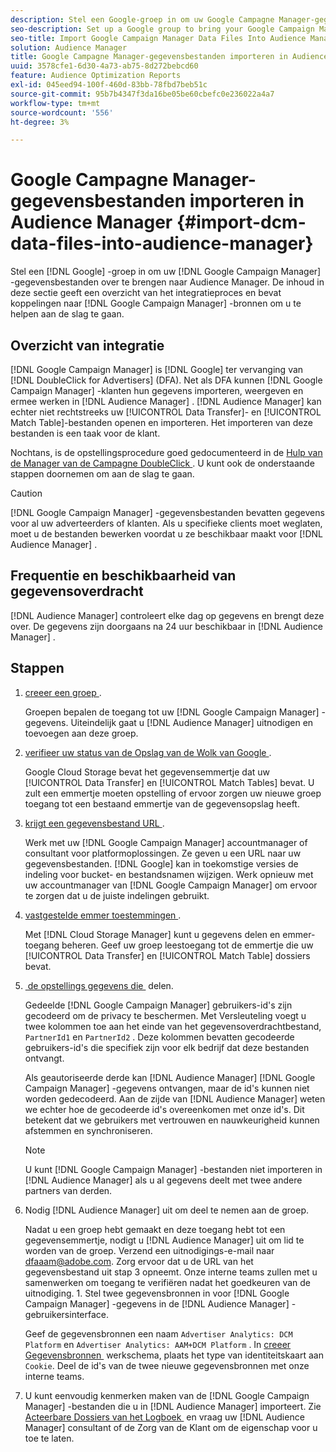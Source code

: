 ```yaml
---
description: Stel een Google-groep in om uw Google Campagne Manager-gegevensbestanden naar Audience Manager te brengen. De inhoud in deze sectie geeft een overzicht van het integratieproces en bevat koppelingen naar Google Campaign Manager-bronnen om u te helpen aan de slag te gaan.
seo-description: Set up a Google group to bring your Google Campaign Manager data files into Audience Manager. The content in this section summarizes the integration process and provides you with links to Google Campaign Manager resources to help you get started.
seo-title: Import Google Campaign Manager Data Files Into Audience Manager
solution: Audience Manager
title: Google Campagne Manager-gegevensbestanden importeren in Audience Manager
uuid: 3578cfe1-6d30-4a73-ab75-8d272bebcd60
feature: Audience Optimization Reports
exl-id: 045eed94-100f-460d-83bb-78fbd7beb51c
source-git-commit: 95b7b4347f3da16be05be60cbefc0e236022a4a7
workflow-type: tm+mt
source-wordcount: '556'
ht-degree: 3%

---
```


# Google Campagne Manager-gegevensbestanden importeren in Audience Manager {#import-dcm-data-files-into-audience-manager}

Stel een [!DNL Google] -groep in om uw [!DNL Google Campaign Manager] -gegevensbestanden over te brengen naar Audience Manager. De inhoud in deze sectie geeft een overzicht van het integratieproces en bevat koppelingen naar [!DNL Google Campaign Manager] -bronnen om u te helpen aan de slag te gaan.

## Overzicht van integratie

[!DNL Google Campaign Manager] is [!DNL Google] ter vervanging van [!DNL DoubleClick for Advertisers] (DFA). Net als DFA kunnen [!DNL Google Campaign Manager] -klanten hun gegevens importeren, weergeven en ermee werken in [!DNL Audience Manager] . [!DNL Audience Manager] kan echter niet rechtstreeks uw [!UICONTROL Data Transfer]- en [!UICONTROL Match Table]-bestanden openen en importeren. Het importeren van deze bestanden is een taak voor de klant.

Nochtans, is de opstellingsprocedure goed gedocumenteerd in de [&#x200B; Hulp van de Manager van de Campagne DoubleClick &#x200B;](https://support.google.com/dcm/partner/answer/2941575?hl=en&ref_topic=6107456). U kunt ook de onderstaande stappen doornemen om aan de slag te gaan.

>[!CAUTION]
>
>[!DNL Google Campaign Manager] -gegevensbestanden bevatten gegevens voor al uw adverteerders of klanten. Als u specifieke clients moet weglaten, moet u de bestanden bewerken voordat u ze beschikbaar maakt voor [!DNL Audience Manager] .

## Frequentie en beschikbaarheid van gegevensoverdracht

[!DNL Audience Manager] controleert elke dag op gegevens en brengt deze over. De gegevens zijn doorgaans na 24 uur beschikbaar in [!DNL Audience Manager] .

## Stappen

1. [&#x200B; creeer een groep &#x200B;](https://support.google.com/dcm/partner/answer/3370419?hl=en&ref_topic=6107456).

   Groepen bepalen de toegang tot uw [!DNL Google Campaign Manager] -gegevens. Uiteindelijk gaat u [!DNL Audience Manager] uitnodigen en toevoegen aan deze groep.

1. [&#x200B; verifieer uw status van de Opslag van de Wolk van Google &#x200B;](https://support.google.com/dcm/partner/answer/3370481?hl=en&ref_topic=6107456).

   Google Cloud Storage bevat het gegevensemmertje dat uw [!UICONTROL Data Transfer] en [!UICONTROL Match Tables] bevat. U zult een emmertje moeten opstelling of ervoor zorgen uw nieuwe groep toegang tot een bestaand emmertje van de gegevensopslag heeft.

1. [&#x200B; krijgt een gegevensbestand URL &#x200B;](https://support.google.com/dcm/partner/answer/3370482?hl=en&ref_topic=6107456).

   Werk met uw [!DNL Google Campaign Manager] accountmanager of consultant voor platformoplossingen. Ze geven u een URL naar uw gegevensbestanden. [!DNL Google] kan in toekomstige versies de indeling voor bucket- en bestandsnamen wijzigen. Werk opnieuw met uw accountmanager van [!DNL Google Campaign Manager] om ervoor te zorgen dat u de juiste indelingen gebruikt.

1. [&#x200B; vastgestelde emmer toestemmingen &#x200B;](https://cloud.google.com/storage/docs/cloud-console?csw=1#_bucketpermission).

   Met [!DNL Cloud Storage Manager] kunt u gegevens delen en emmer-toegang beheren. Geef uw groep leestoegang tot de emmertje die uw [!UICONTROL Data Transfer] en [!UICONTROL Match Table] dossiers bevat.

1. [&#x200B; de opstellings gegevens die &#x200B;](https://support.google.com/dcm/partner/answer/6206106?hl=en) delen.

   Gedeelde [!DNL Google Campaign Manager] gebruikers-id&#39;s zijn gecodeerd om de privacy te beschermen. Met Versleuteling voegt u twee kolommen toe aan het einde van het gegevensoverdrachtbestand, `PartnerId1` en `PartnerId2` . Deze kolommen bevatten gecodeerde gebruikers-id&#39;s die specifiek zijn voor elk bedrijf dat deze bestanden ontvangt.

   Als geautoriseerde derde kan [!DNL Audience Manager] [!DNL Google Campaign Manager] -gegevens ontvangen, maar de id&#39;s kunnen niet worden gedecodeerd. Aan de zijde van [!DNL Audience Manager] weten we echter hoe de gecodeerde id&#39;s overeenkomen met onze id&#39;s. Dit betekent dat we gebruikers met vertrouwen en nauwkeurigheid kunnen afstemmen en synchroniseren.

   >[!NOTE]
   >U kunt [!DNL Google Campaign Manager] -bestanden niet importeren in [!DNL Audience Manager] als u al gegevens deelt met twee andere partners van derden.

1. Nodig [!DNL Audience Manager] uit om deel te nemen aan de groep.

   Nadat u een groep hebt gemaakt en deze toegang hebt tot een gegevensemmertje, nodigt u [!DNL Audience Manager] uit om lid te worden van de groep. Verzend een uitnodigings-e-mail naar dfaaam@adobe.com. Zorg ervoor dat u de URL van het gegevensbestand uit stap 3 opneemt. Onze interne teams zullen met u samenwerken om toegang te verifiëren nadat het goedkeuren van de uitnodiging. 1. Stel twee gegevensbronnen in voor [!DNL Google Campaign Manager] -gegevens in de [!DNL Audience Manager] -gebruikersinterface.

   Geef de gegevensbronnen een naam `Advertiser Analytics: DCM Platform` en `Advertiser Analytics: AAM+DCM Platform` . In [&#x200B; creeer Gegevensbronnen &#x200B;](../../../features/manage-datasources.md#create-data-source) werkschema, plaats het type van identiteitskaart aan `Cookie`. Deel de id&#39;s van de twee nieuwe gegevensbronnen met onze interne teams.

1. U kunt eenvoudig kenmerken maken van de [!DNL Google Campaign Manager] -bestanden die u in [!DNL Audience Manager] importeert. Zie [&#x200B; Acteerbare Dossiers van het Logboek &#x200B;](../../../integration/media-data-integration/actionable-log-files.md) en vraag uw [!DNL Audience Manager] consultant of de Zorg van de Klant om de eigenschap voor u toe te laten.

